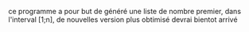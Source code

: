 ce programme a pour but de généré une liste de nombre premier, dans l'interval [1;n], de nouvelles version plus obtimisé devrai bientot arrivé

